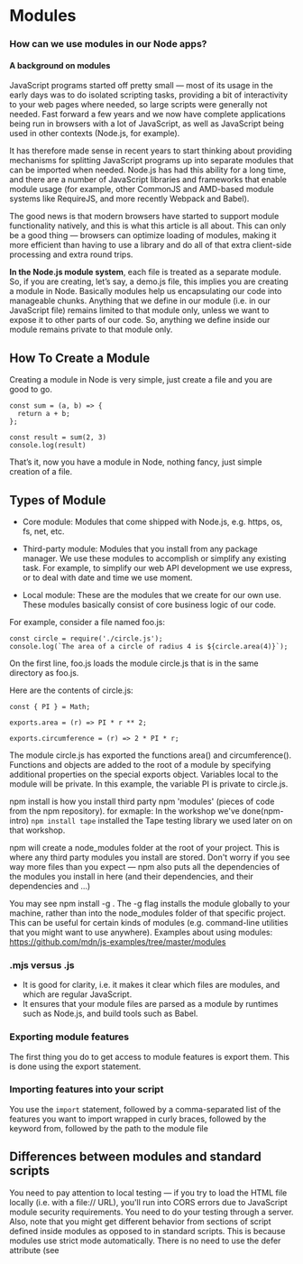 # Modules

### How can we use modules in our Node apps?
#### A background on modules

JavaScript programs started off pretty small — most of its usage in the early days was to do isolated scripting tasks, providing a bit of interactivity to your web pages where needed, so large scripts were generally not needed. Fast forward a few years and we now have complete applications being run in browsers with a lot of JavaScript, as well as JavaScript being used in other contexts (Node.js, for example).

It has therefore made sense in recent years to start thinking about providing mechanisms for splitting JavaScript programs up into separate modules that can be imported when needed. Node.js has had this ability for a long time, and there are a number of JavaScript libraries and frameworks that enable module usage (for example, other CommonJS and AMD-based module systems like RequireJS, and more recently Webpack and Babel).

The good news is that modern browsers have started to support module functionality natively, and this is what this article is all about. This can only be a good thing — browsers can optimize loading of modules, making it more efficient than having to use a library and do all of that extra client-side processing and extra round trips.


**In the Node.js module system**, each file is treated as a separate module. So, if you are creating, let’s say, a demo.js file, this implies you are creating a module in Node. Basically modules help us encapsulating our code into manageable chunks.
Anything that we define in our module (i.e. in our JavaScript file) remains limited to that module only, unless we want to expose it to other parts of our code.
So, anything we define inside our module remains private to that module only.
 ## How To Create a Module
 
 Creating a module in Node is very simple, just create a file and you are good to go.
 
```
const sum = (a, b) => {
  return a + b;
};

const result = sum(2, 3)
console.log(result)
```
 That’s it, now you have a module in Node, nothing fancy, just simple creation of a file.
 
 ## Types of Module
- Core module: Modules that come shipped with Node.js, e.g. https, os, fs, net, etc.
- Third-party module: Modules that you install from any package manager. We use these modules to accomplish or simplify any existing task. For example, to simplify our web API development we use express, or to deal with date and time we use moment.

- Local module: These are the modules that we create for our own use. These modules basically consist of core business logic of our code.

For example, consider a file named foo.js:
```
const circle = require('./circle.js');
console.log(`The area of a circle of radius 4 is ${circle.area(4)}`);
```
On the first line, foo.js loads the module circle.js that is in the same directory as foo.js.

Here are the contents of circle.js:
```
const { PI } = Math;

exports.area = (r) => PI * r ** 2;

exports.circumference = (r) => 2 * PI * r;
```
The module circle.js has exported the functions area() and circumference(). Functions and objects are added to the root of a module by specifying additional properties on the special exports object.
Variables local to the module will be private. In this example, the variable PI is private to circle.js. 

npm install <package-name> is how you install third party npm 'modules' (pieces of code from the npm repository). for exmaple: In the workshop we've done(npm-intro) `npm install tape` installed the Tape testing library we used later on on that workshop.

npm will create a node_modules folder at the root of your project. This is where any third party modules you install are stored. Don't worry if you see way more files than you expect — npm also puts all the dependencies of the modules you install in here (and their dependencies, and their dependencies and ...)

You may see npm install -g <package-name>. The -g flag installs the module globally to your machine, rather than into the node_modules folder of that specific project. This can be useful for certain kinds of modules (e.g. command-line utilities that you might want to use anywhere).
Examples about using modules:
https://github.com/mdn/js-examples/tree/master/modules

### .mjs versus .js
* It is good for clarity, i.e. it makes it clear which files are modules, and which are regular JavaScript.
* It ensures that your module files are parsed as a module by runtimes such as Node.js, and build tools such as Babel.

### Exporting module features
The first thing you do to get access to module features is export them. This is done using the export statement.
### Importing features into your script
You use the `import` statement, followed by a comma-separated list of the features you want to import wrapped in curly braces, followed by the keyword from, followed by the path to the module file

## Differences between modules and standard scripts
You need to pay attention to local testing — if you try to load the HTML file locally (i.e. with a file:// URL), you'll run into CORS errors due to JavaScript module security requirements. You need to do your testing through a server.
Also, note that you might get different behavior from sections of script defined inside modules as opposed to in standard scripts. This is because modules use strict mode automatically.
There is no need to use the defer attribute (see <script> attributes) when loading a module script; modules are deferred automatically.
Modules are only executed once, even if they have been referenced in multiple <script> tags.
Last but not least, let's make this clear — module features are imported into the scope of a single script — they aren't available in the global scope. Therefore, you will only be able to access imported features in the script they are imported into, and you won't be able to access them from the JavaScript console, for example. You'll still get syntax errors shown in the DevTools, but you'll not be able to use some of the debugging techniques you might have expected to use.

---
#### What's the difference between our own, built-in, and 3rd party modules?
## Types of Module
- Third-party module: Modules that you install from any package manager. We use these modules to accomplish or simplify any existing task. For example, to simplify our web API development we use express, or to deal with date and time we use moment.

- Local module: These are the modules that we create for our own use. These modules basically consist of core business logic of our code.




-----------------------
#### What is the package.json file for?


package.json file is a file that contains metadata relevant to the project. This file gives information to npm that allows it to identify the project as well as handle the project's dependencies.

Briefly, every thing about your project is defined inside package.json file.

 ##### What does package.json file consist of?
The metadata information in package.json file can be categorized int two categories:
1. Identifying metadata properties: It  consist of the properties to identify the module such as the name of the project, current version of the module, license, author of the project, description about the project etc.
2. Functional metadata properties:  it consists of the functional values of the module such as the starting point of the module, dependencies in project, scripts being used  etc.


#### example of package.json file : 

![](https://i.imgur.com/TYTjOTt.png)

- The name filed is a name  of the module.
![](https://i.imgur.com/QShbjnQ.png)


- The verion filed  indicates the current version of the package. The version should follow semantic versioning rules,which means the version is always expressed with 3 numbers: x.x.x.

![](https://i.imgur.com/8YmEl8w.png)


- The description and keyword allows people to understand what your project is in a few words
![](https://i.imgur.com/zNXyjHq.png)
![](https://i.imgur.com/Z3x8cPh.png)



- Authors and contributors  fields can all be used to credit the people who contributed to the project, show how to contact the author/maintainer, and give links for additional references.
![](https://i.imgur.com/qSaVXQu.png)
![](https://i.imgur.com/0UpZ5vm.png)






-  The scripts field defines a set of node scripts you can run
![](https://i.imgur.com/feVfZew.png)


- The dependencies field is used to list all the dependencies of your project that are available on npm.
![](https://i.imgur.com/qYFZFEq.png)




-----------------------
### What is npm? Why are npm scripts useful? What does npx do?

#### What is npm? (Node Package Manager)
npm is the standard package manager for Node.js.
Most commonly, it is used to publish, discover, install, and develop node programs.
npm manages downloads of dependencies of your project.

Installing all dependencies
![](https://i.imgur.com/j9VSpZ7.png)

Installing a single package
![](https://i.imgur.com/Jf3vgmp.png)

Updating packages
![](https://i.imgur.com/kaG6AZc.png)

Updating single package
![](https://i.imgur.com/4dO1I9S.png)

![](https://i.imgur.com/CctM94r.png)



#### Why are npm scripts useful?

![](https://i.imgur.com/YGv1eQR.gif)


Package.json has various sections, scripts is one of them, which allows you to write npm script which we can run using npm run <script-name>. Run npm run to see available scripts. Binaries of locally install packages are made available in the PATH , so you can run them by name instead of pointing to node_modules/

A Few Use Cases for NPM Scripts:
* Minification/Uglification of CSS/JavaScript
* Automating the build process
* Linting your code
* Compressing images
* Automatically injecting changes with BrowserSync



#### What does npx do?
![](https://i.imgur.com/31E5q9u.gif)


NPX: The npx stands for Node Package Execute and it comes with the npm.
NPX is an NPM package runner that makes it really easy to install any sort of node executable that would have normally been installed using NPM.

There are a number of ways to install node packages, you can have them sitting locally (local to the project) or install globally (in the user environment).

Sometimes, instead of using either of the two install methods above, you may just want to use the package and go.

Sometimes, you might just want to experiment with a list of packages as you may not know exactly what you need.

In these cases, ​instead of installing locally or globally, you can go straight to running those packages with NPX.

To use NPX, you would run a command like this:
![](https://i.imgur.com/kXUTXzy.png)

One great way for you to see how quickly NPX works is to create a react app using:
![](https://i.imgur.com/XhrbC18.png)

